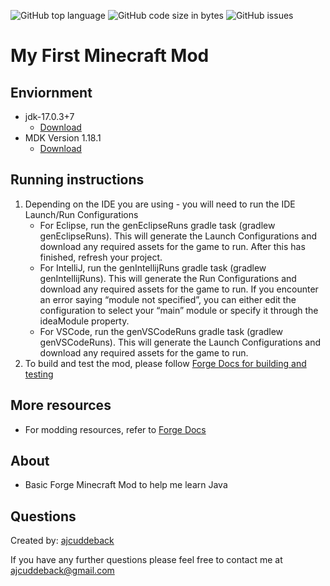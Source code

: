 ![GitHub top language](https://img.shields.io/github/languages/top/ajcuddeback/E-commerce-Back-End)
![GitHub code size in bytes](https://img.shields.io/github/languages/code-size/ajcuddeback/E-commerce-Back-End)
![GitHub issues](https://img.shields.io/github/issues/ajcuddeback/E-commerce-Back-End)

# My First Minecraft Mod

## Enviornment

- jdk-17.0.3+7
    - [Download](https://adoptium.net/)
- MDK Version 1.18.1
    - [Download](https://files.minecraftforge.net/net/minecraftforge/forge/index_1.18.1.html)


## Running instructions

1. Depending on the IDE you are using - you will need to run the IDE Launch/Run Configurations
    - For Eclipse, run the genEclipseRuns gradle task (gradlew genEclipseRuns). This will generate the Launch Configurations and download any required assets for the game to run. After this has finished, refresh your project. 
    - For IntelliJ, run the genIntellijRuns gradle task (gradlew genIntellijRuns). This will generate the Run Configurations and download any required assets for the game to run. If you encounter an error saying “module not specified”, you can either edit the configuration to select your “main” module or specify it through the ideaModule property.
    - For VSCode, run the genVSCodeRuns gradle task (gradlew genVSCodeRuns). This will generate the Launch Configurations and download any required assets for the game to run.
2. To build and test the mod, please follow [Forge Docs for building and testing](https://mcforge.readthedocs.io/en/1.18.x/gettingstarted/#building-and-testing-your-mod)


## More resources

- For modding resources, refer to [Forge Docs](https://mcforge.readthedocs.io/en/1.18.x/)


## About

- Basic Forge Minecraft Mod to help me learn Java

## Questions

Created by: [ajcuddeback](https://github.com/ajcuddeback)

If you have any further questions please feel free to contact me at [ajcuddeback@gmail.com](ajcuddeback@gmail.com)
